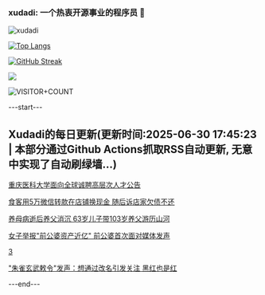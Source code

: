 ### xudadi: 一个热衷开源事业的程序员 👋

![xudadi](https://github-readme-stats-git-masterorgs-github-readme-stats-team.vercel.app/api?username=xudadi)

[![Top Langs](https://github-readme-stats.vercel.app/api/top-langs/?username=xudadi)](https://github.com/anuraghazra/github-readme-stats)

[![GitHub Streak](https://streak-stats.demolab.com?user=xudadi&locale=zh_Hans)](https://git.io/streak-stats)

![](https://raw.githubusercontent.com/xudadi/xudadi/main/assets/github-contribution-grid-snake.svg)

![VISITOR+COUNT](https://komarev.com/ghpvc/?username=xudadi&label=VISITOR+COUNT)


---start---

## Xudadi的每日更新(更新时间:2025-06-30 17:45:23 | 本部分通过Github Actions抓取RSS自动更新, 无意中实现了自动刷绿墙...)

[重庆医科大学面向全球诚聘高层次人才公告](https://www.gongkaoleida.com/article/2480661)

[食客用5万微信转款在店铺换现金 随后诉店家欠债不还](https://m.163.com/news/article/K37T4F5M05561G0D.html)

[养母病逝后养父消沉 63岁儿子带103岁养父游历山河](https://m.163.com/news/article/K38N7BVF053469LG.html)

[女子举报"前公婆资产近亿" 前公婆首次面对媒体发声](https://m.163.com/news/article/K380743I0514D3UH.html)

[3](https://m.163.com/touch/news/sub/domestic)

["朱雀玄武敕令"发声：想通过改名引发关注 黑红也是红](https://m.163.com/news/article/K38H3B1S053469M5.html)

---end---
